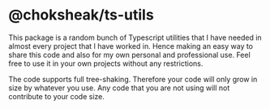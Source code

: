# @choksheak/ts-utils

This package is a random bunch of Typescript utilities that I have needed in almost every project that I have worked in. Hence making an easy way to share this code and also for my own personal and professional use. Feel free to use it in your own projects without any restrictions.

The code supports full tree-shaking. Therefore your code will only grow in size by whatever you use. Any code that you are not using will not contribute to your code size.
